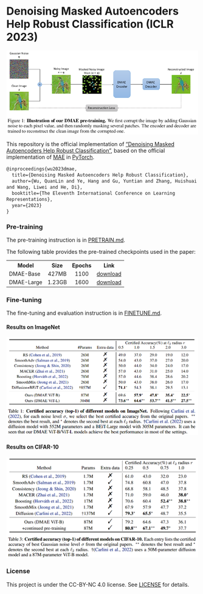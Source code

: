 # Denoising Masked Autoencoders Help Robust Classification (ICLR 2023)
<p align="center">
  <img src="assets/pipeline.png", width="640">
</p>

This repository is the official implementation of [“Denoising Masked Autoencoders Help Robust Classification”](https://arxiv.org/abs/2210.06983), based on the official implementation of [MAE](https://github.com/facebookresearch/mae) in [PyTorch](https://github.com/pytorch/pytorch).
```
@inproceedings{wu2023dmae,
  title={Denoising Masked Autoencoders Help Robust Classification},
  author={Wu, QuanLin and Ye, Hang and Gu, Yuntian and Zhang, Huishuai and Wang, Liwei and He, Di},
  booktitle={The Eleventh International Conference on Learning Representations},
  year={2023}
}
```

### Pre-training
The pre-training instruction is in [PRETRAIN.md](PRETRAIN.md).

The following table provides the pre-trained checkpoints used in the paper:
<table><tbody>
<!-- START TABLE -->
<!-- TABLE HEADER -->
<th valign="bottom">Model</th>
<th valign="bottom">Size</th>
<th valign="bottom">Epochs</th>
<th valign="bottom">Link</th>
<!-- TABLE BODY -->
<tr><td align="left">DMAE-Base</td>
<td align="center">427MB</td>
<td align="center">1100</td>
<td align="center"><a href="https://1drv.ms/u/s!AnxRCBR6qpJqiiyVY-qxN_AKNwhA?e=Xb6mlj">download</a></td>
</tr>
<!-- TABLE BODY -->
<tr><td align="left">DMAE-Large</td>
<td align="center">1.23GB</td>
<td align="center">1600</td>
<td align="center"><a href="https://1drv.ms/u/s!AnxRCBR6qpJqii1fTOzAG3tBSDn6?e=PxxadF">download</a></td>
</tr>
</tbody></table>

### Fine-tuning
The fine-tuning and evaluation instruction is in [FINETUNE.md](FINETUNE.md).
#### Results on ImageNet
<p align="left">
  <img src="assets/imagenet.png", width="640">
</p>

#### Results on CIFAR-10
<p align="left">
  <img src="assets/cifar10.png", width="640">
</p>

### License
This project is under the CC-BY-NC 4.0 license. See [LICENSE](LICENSE) for details.
